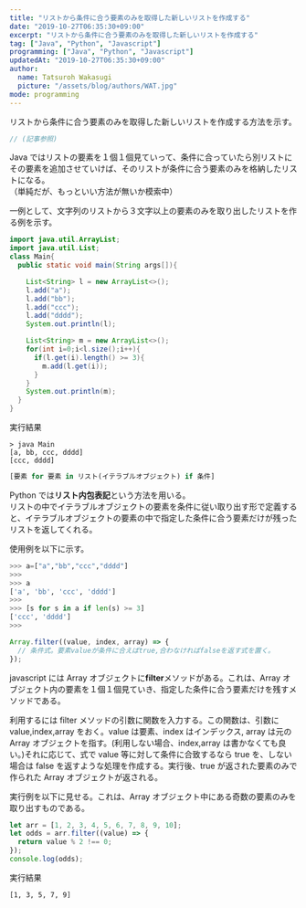 ```yaml
---
title: "リストから条件に合う要素のみを取得した新しいリストを作成する"
date: "2019-10-27T06:35:30+09:00"
excerpt: "リストから条件に合う要素のみを取得した新しいリストを作成する"
tag: ["Java", "Python", "Javascript"]
programming: ["Java", "Python", "Javascript"]
updatedAt: "2019-10-27T06:35:30+09:00"
author:
  name: Tatsuroh Wakasugi
  picture: "/assets/blog/authors/WAT.jpg"
mode: programming
---
```


リストから条件に合う要素のみを取得した新しいリストを作成する方法を示す。

<div class="note_content_by_programming_language" id="note_content_Java">

```java
// (記事参照)
```

Java ではリストの要素を１個１個見ていって、条件に合っていたら別リストにその要素を追加させていけば、そのリストが条件に合う要素のみを格納したリストになる。  
（単純だが、もっといい方法が無いか模索中）

一例として、文字列のリストから３文字以上の要素のみを取り出したリストを作る例を示す。

```java
import java.util.ArrayList;
import java.util.List;
class Main{
  public static void main(String args[]){

    List<String> l = new ArrayList<>();
    l.add("a");
    l.add("bb");
    l.add("ccc");
    l.add("dddd");
    System.out.println(l);

    List<String> m = new ArrayList<>();
    for(int i=0;i<l.size();i++){
      if(l.get(i).length() >= 3){
        m.add(l.get(i));
      }
    }
    System.out.println(m);
  }
}
```

実行結果

```
> java Main
[a, bb, ccc, dddd]
[ccc, dddd]
```

</div>
<div class="note_content_by_programming_language" id="note_content_Python">

```python
[要素 for 要素 in リスト(イテラブルオブジェクト) if 条件]
```

Python では**リスト内包表記**という方法を用いる。  
リストの中でイテラブルオブジェクトの要素を条件に従い取り出す形で定義すると、イテラブルオブジェクトの要素の中で指定した条件に合う要素だけが残ったリストを返してくれる。

使用例を以下に示す。

```python
>>> a=["a","bb","ccc","dddd"]
>>>
>>> a
['a', 'bb', 'ccc', 'dddd']
>>>
>>> [s for s in a if len(s) >= 3]
['ccc', 'dddd']
>>>
```

</div>
<div class="note_content_by_programming_language" id="note_content_Javascript">

```javascript
Array.filter((value, index, array) => {
  // 条件式。要素valueが条件に合えばtrue,合わなければfalseを返す式を置く。
});
```

javascript には Array オブジェクトに**filter**メソッドがある。これは、Array オブジェクト内の要素を１個１個見ていき、指定した条件に合う要素だけを残すメソッドである。

利用するには filter メソッドの引数に関数を入力する。この関数は、引数に value,index,array をおく。value は要素、index はインデックス, array は元の Array オブジェクトを指す。(利用しない場合、index,array は書かなくても良い。)それに応じて、式で value 等に対して条件に合致するなら true を、しない場合は false を返すような処理を作成する。実行後、true が返された要素のみで作られた Array オブジェクトが返される。

実行例を以下に見せる。これは、Array オブジェクト中にある奇数の要素のみを取り出すものである。

```javascript
let arr = [1, 2, 3, 4, 5, 6, 7, 8, 9, 10];
let odds = arr.filter((value) => {
  return value % 2 !== 0;
});
console.log(odds);
```

実行結果

```
[1, 3, 5, 7, 9]
```

</div>

